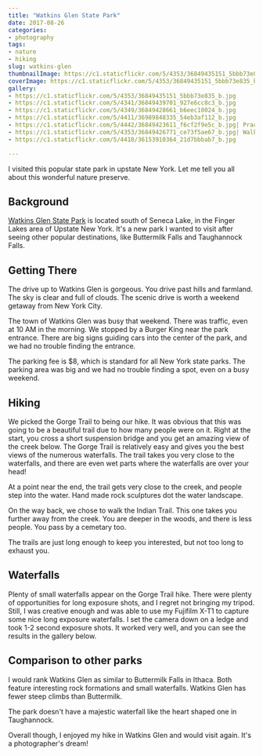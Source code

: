```yaml
---
title: "Watkins Glen State Park"
date: 2017-08-26
categories:
- photography
tags:
- nature
- hiking
slug: watkins-glen
thumbnailImage: https://c1.staticflickr.com/5/4353/36849435151_5bbb73e835_b.jpg
coverImage: https://c1.staticflickr.com/5/4353/36849435151_5bbb73e835_b.jpg
gallery:
- https://c1.staticflickr.com/5/4353/36849435151_5bbb73e835_b.jpg
- https://c1.staticflickr.com/5/4341/36849439701_927e6cc8c3_b.jpg
- https://c1.staticflickr.com/5/4349/36849428661_b6eec10024_b.jpg
- https://c1.staticflickr.com/5/4411/36989848335_54eb3af112_b.jpg
- https://c1.staticflickr.com/5/4442/36849423611_f6cf2f9e5c_b.jpg| Practicing long exposure
- https://c1.staticflickr.com/5/4353/36849426771_ce73f5ae67_b.jpg| Walking under a waterfall
- https://c1.staticflickr.com/5/4418/36153910364_21d7bbbab7_b.jpg

---
```


I visited this popular state park in upstate New York.  Let me tell you all about this wonderful nature preserve.

<!--more-->

## Background

[Watkins Glen State Park](https://parks.ny.gov/parks/142/) is located south of Seneca Lake, in the Finger Lakes area of Upstate New York.  It's a new park I wanted to visit after seeing other popular destinations, like Buttermilk Falls and Taughannock Falls.

## Getting There

The drive up to Watkins Glen is gorgeous.  You drive past hills and farmland.  The sky is clear and full of clouds.  The scenic drive is worth a weekend getaway from New York City.

The town of Watkins Glen was busy that weekend. There was traffic, even at 10 AM in the morning.  We stopped by a Burger King near the park entrance.  There are big signs guiding cars into the center of the park, and we had no trouble finding the entrance.

The parking fee is $8, which is standard for all New York state parks. The parking area was big and we had no trouble finding a spot, even on a busy weekend.

## Hiking

We picked the Gorge Trail to being our hike.  It was obvious that this was going to be a beautiful trail due to how many people were on it.  Right at the start, you cross a short suspension bridge and you get an amazing view of the creek below.  The Gorge Trail is relatively easy and gives you the best views of the numerous waterfalls.  The trail takes you very close to the waterfalls, and there are even wet parts where the waterfalls are over your head!

At a point near the end, the trail gets very close to the creek, and people step into the water.  Hand made rock sculptures dot the water landscape.

On the way back, we chose to walk the Indian Trail.  This one takes you further away from the creek.  You are deeper in the woods, and there is less people.  You pass by a cemetary too.

The trails are just long enough to keep you interested, but not too long to exhaust you.

## Waterfalls

Plenty of small waterfalls appear on the Gorge Trail hike.  There were plenty of opportunities for long exposure shots, and I regret not bringing my tripod.  Still, I was creative enough and was able to use my Fujifilm X-T1 to capture some nice long exposure waterfalls.  I set the camera down on a ledge and took 1-2 second exposure shots.  It worked very well, and you can see the results in the gallery below.

## Comparison to other parks

I would rank Watkins Glen as similar to Buttermilk Falls in Ithaca.  Both feature interesting rock formations and small waterfalls. Watkins Glen has fewer steep climbs than Buttermilk.

The park doesn't have a majestic waterfall like the heart shaped one in Taughannock.

Overall though, I enjoyed my hike in Watkins Glen and would visit again. It's a photographer's dream!